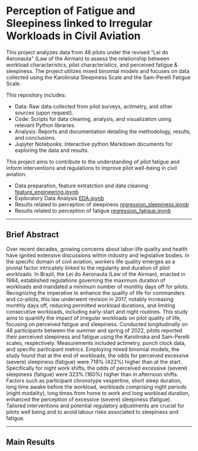# Perception of Fatigue and Sleepiness linked to Irregular Workloads in Civil Aviation

This project analyzes data from 48 pilots under the revised "Lei do Aeronauta" (Law of the Airman) to assess the relationship between workload characteristics, pilot characteristics, and perceived fatigue & sleepiness. The project utilizes mixed binomial models and focuses on data collected using the Karolinska Sleepiness Scale and the Sam-Perelli Fatigue Scale.

This repository includes:

* Data: Raw data collected from pilot surveys, actimetry, and other sources (upon request).
* Code: Scripts for data cleaning, analysis, and visualization using relevant Python libraries.
* Analysis: Reports and documentation detailing the methodology, results, and conclusions.
* Jupyter Notebooks: Interactive python Markdown documents for exploring the data and results.

This project aims to contribute to the understanding of pilot fatigue and inform interventions and regulations to improve pilot well-being in civil aviation.

* Data preparation, feature extratction and data cleaning [feature_engineering.ipynb](feature_engineering.ipynb)
* Exploratory Data Analysis [EDA.ipynb](EDA.ipynb)
* Results related to perception of sleepiness [regression_sleepiness.ipynb](regression_sleepiness.ipynb)
* Results related to perception of fatigue [regression_fatigue.ipynb](regression_fatigue.ipynb)

---

## Brief Abstract

Over recent decades, growing concerns about labor-life quality and health have ignited extensive discussions within industry and legislative bodies. In the specific domain of civil aviation, workers life quality emerges as a pivotal factor intricately linked to the regularity and duration of pilot workloads. In Brazil, the Lei do Aeronauta (Law of the Airman), enacted in 1984, established regulations governing the maximum duration of workloads and mandated a minimum number of monthly days off for pilots. Recognizing the imperative to enhance the quality of life for commanders and co-pilots, this law underwent revision in 2017, notably increasing monthly days off, reducing permitted workload durations, and limiting consecutive workloads, including early-start and night routines. This study aims to quantify the impact of irregular workloads on pilot quality of life, focusing on perceived fatigue and sleepiness. Conducted longitudinally on 48 participants between the summer and spring of 2022, pilots reported their perceived sleepiness and fatigue using the Karolinska and Sam-Perelli scales, respectively. Measurements included actimetry, punch clock data, and specific participant metrics. Employing mixed binomial models, the study found that at the end of workloads, the odds for perceived excessive (severe) sleepiness (fatigue) were 718% (422%) higher than at the start. Specifically for night work shifts, the odds of perceived excessive (severe) sleepiness (fatigue) were 323% (160%) higher than in afternoon shifts. Factors such as participant chronotype vespertine, short sleep duration, long time awake before the workload, workloads comprising night periods (night modality), long times from home to work and long workload duration, enhanced the perception of excessive (severe) sleepiness (fatigue). Tailored interventions and potential regulatory adjustments are crucial for pilots well being and to avoid labour risks associated to sleepiness and fatigue.

---

## Main Results


